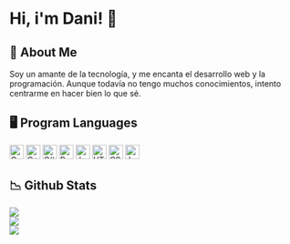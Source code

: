 # Hi, i'm Dani! 👋

## 🌠 About Me
Soy un amante de la tecnología, y me encanta el desarrollo web y la programación.
Aunque todavía no tengo muchos conocimientos, intento centrarme en hacer bien lo que sé.

## 🖥️ Program Languages

<img title="C" height="25" src="https://github.com/zumrudu-anka/zumrudu-anka/blob/master/images/c.svg">
<img title="C++" height="25" src="https://github.com/zumrudu-anka/zumrudu-anka/blob/master/images/cpp.svg">
<img title="C#" height="25" src="https://github.com/zumrudu-anka/zumrudu-anka/blob/master/images/cSharp.svg">
<img title="Python" height="25" src="https://github.com/zumrudu-anka/zumrudu-anka/blob/master/images/python-original.svg">
<img title="Javascript" height="25" src="https://github.com/zumrudu-anka/zumrudu-anka/blob/master/images/javascript.svg">
<img title="HTML5" height="25" src="https://github.com/zumrudu-anka/zumrudu-anka/blob/master/images/html5.svg">
<img title="CSS" height="25" src="https://github.com/zumrudu-anka/zumrudu-anka/blob/master/images/css.svg">
<img title="Java" height="25" src="https://github.com/zumrudu-anka/zumrudu-anka/blob/master/images/java-original.svg">

## 📉 Github Stats
![](https://github-readme-stats.vercel.app/api?username=Daniel0611CN&theme=onedark&hide_border=false&include_all_commits=false&count_private=false)<br/>
![](https://github-readme-streak-stats.herokuapp.com/?user=Daniel0611CN&theme=onedark&hide_border=false)<br/>
![](https://github-readme-stats.vercel.app/api/top-langs/?username=Daniel0611CN&theme=onedark&hide_border=false&include_all_commits=false&count_private=false&layout=compact)


<!--
**Daniel0611CN/Daniel0611CN** is a ✨ _special_ ✨ repository because its `README.md` (this file) appears on your GitHub profile.

Here are some ideas to get you started:


